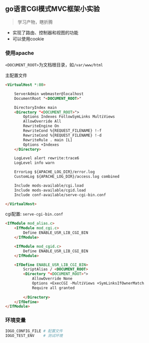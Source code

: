 ## go语言CGI模式MVC框架小实验

> 学习产物，瞎折腾

* 实现了路由、控制器和视图的功能
* 可以使用cookie

### 使用apache

```<DOCUMENT_ROOT>```为文档根目录，如```/var/www/html```

主配置文件
```html
<VirtualHost *:80>

	ServerAdmin webmaster@localhost
	DocumentRoot "<DOCUMENT_ROOT>"

    DirectoryIndex main
    <Directory "<DOCUMENT_ROOT>">
        Options Indexes FollowSymLinks MultiViews
        AllowOverride All
        RewriteEngine On
        RewriteCond %{REQUEST_FILENAME} !-f
        RewriteCond %{REQUEST_FILENAME} !-d
        RewriteRule . main [L]
        Options +Indexes
    </Directory>

	LogLevel alert rewrite:trace6
	LogLevel info warn

	ErrorLog ${APACHE_LOG_DIR}/error.log
	CustomLog ${APACHE_LOG_DIR}/access.log combined

	Include mods-available/cgi.load
	Include mods-available/cgid.load	
	Include conf-available/serve-cgi-bin.conf

</VirtualHost>
```

cgi配置: ```serve-cgi-bin.conf```
```html
<IfModule mod_alias.c>
	<IfModule mod_cgi.c>
		Define ENABLE_USR_LIB_CGI_BIN
	</IfModule>

	<IfModule mod_cgid.c>
		Define ENABLE_USR_LIB_CGI_BIN
	</IfModule>

	<IfDefine ENABLE_USR_LIB_CGI_BIN>
		ScriptAlias / <DOCUMENT_ROOT>
		<Directory "<DOCUMENT_ROOT>">
			AllowOverride None
			Options +ExecCGI -MultiViews +SymLinksIfOwnerMatch
			Require all granted
                        
		</Directory>
	</IfDefine>
</IfModule>

```

### 环境变量

```bash
IOGO_CONFIG_FILE # 配置文件
IOGO_TEST_ENV    # 测试环境
```